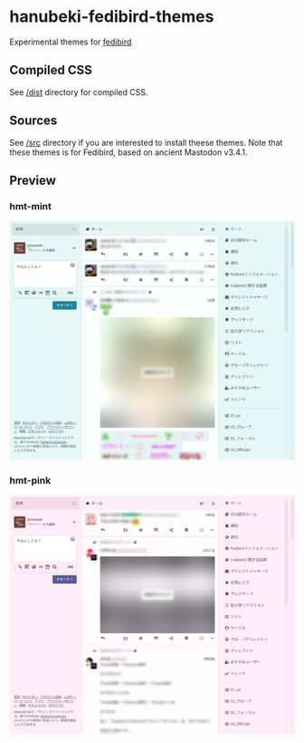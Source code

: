 # hanubeki-fedibird-themes
Experimental themes for [fedibird](https://fedibird.com/)

## Compiled CSS
See [/dist](/dist) directory for compiled CSS.

## Sources
See [/src](/src) directory if you are interested to install theese themes.
Note that these themes is for Fedibird, based on ancient Mastodon v3.4.1.

## Preview
### hmt-mint
![Preview of hmt-mint theme for Fedibird](/preview/hlt-mint.png)

### hmt-pink
![Preview of hmt-mint theme for Fedibird](/preview/hlt-pink.png)
